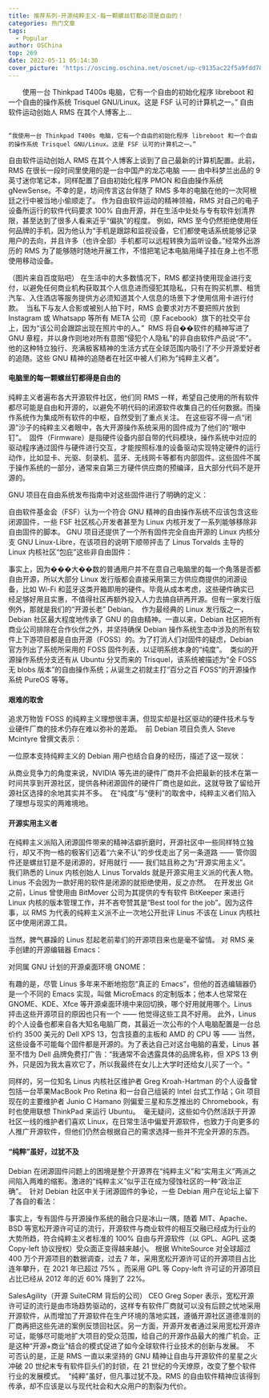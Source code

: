 ```yaml
---
title: 推荐系列-开源纯粹主义-每一颗螺丝钉都必须是自由的！
categories: 热门文章
tags:
  - Popular
author: OSChina
top: 269
date: 2022-05-11 05:14:30
cover_picture: 'https://oscimg.oschina.net/oscnet/up-c9135ac22f5a9fdd78c41ea94a99d027de2.png'
---
```


&emsp;&emsp;使用一台 Thinkpad T400s 电脑，它有一个自由的初始化程序 libreboot 和一个自由的操作系统 Trisquel GNU/Linux。这是 FSF 认可的计算机之一。” 自由软件运动创始人 RMS 在其个人博客上...
<!-- more -->

                                                                                                                                                                                        “我使用一台 Thinkpad T400s 电脑，它有一个自由的初始化程序 libreboot 和一个自由的操作系统 Trisquel GNU/Linux。这是 FSF 认可的计算机之一。” 
自由软件运动创始人 RMS 在其个人博客上谈到了自己最新的计算机配置。此前，RMS 在很长一段时间里使用的是一台中国产的龙芯电脑 —— 由中科梦兰出品的 9 英寸迷你笔记本，同样配置了自由初始化程序 PMON 和自由操作系统 gNewSense。不幸的是，坊间传言这台伴随了 RMS 多年的电脑在他的一次阿根廷之行中被当地小偷顺走了。 
作为自由软件运动的精神领袖，RMS 对自己的电子设备所运行的软件代码要求 100% 自由开源，并在生活中处处与专有软件划清界限，甚至达到了很多人看来近乎“偏执”的程度。 
例如，RMS 至今仍然拒绝使用任何品牌的手机，因为他认为“手机是跟踪和监视设备，它们都使电话系统能够记录用户的去向，并且许多（也许全部）手机都可以远程转换为监听设备。”经常外出游历的 RMS 为了能够随时随地开展工作，不惜把笔记本电脑用绳子挂在身上也不愿使用移动设备。 
 
（图片来自百度贴吧） 
在生活中的大多数情况下，RMS 都坚持使用现金进行支付，以避免任何商业机构获取其个人信息进而侵犯其隐私，只有在购买机票、租赁汽车、入住酒店等服务提供方必须知道其个人信息的场景下才使用信用卡进行付款。  
当私下与友人合影或被别人拍下时，RMS 会要求对方不要把照片放到 Instagram 或 Whatsapp 等所有 META 公司（原 Facebook）旗下的社交平台上，因为“该公司会跟踪出现在照片中的人。”  
RMS 将自��软件的精神写进了 GNU 章程，并以身作则地对所有意图“侵犯个人隐私”的非自由软件产品说“不”。他的这种特立独行、充满极客精神的生活方式在全球范围内吸引了不少开源爱好者的追随。这些 GNU 精神的追随者在社区中被人们称为“纯粹主义者”。 
 
#### 电脑里的每一颗螺丝钉都得是自由的 
纯粹主义者遍布各大开源软件社区，他们同 RMS 一样，希望自己使用的所有软件都尽可能是自由和开源的，以避免不明代码的闭源软件收集自己的任何数据。而操作系统作为集成所有软件的中枢，自然受到了重点关注。 
在这些容不得一点“闭源”沙子的纯粹主义者眼中，各大开源操作系统采用的固件成为了他们的“眼中钉”。  
固件（Firmware）是指硬件设备内部自带的代码模块，操作系统中对应的驱动程序通过固件与硬件进行交互，才能按照标准的设备驱动实现特定硬件的运行动作，比如显卡、光驱、刻录机、蓝牙、无线网卡等都有内部固件。这些固件不属于操作系统的一部分，通常来自第三方硬件供应商的预编译，且大部分代码不是开源的。 
 
GNU 项目在自由系统发布指南中对这些固件进行了明确的定义： 
 
自由软件基金会（FSF）认为一个符合 GNU 精神的自由操作系统不应该包含这些闭源固件，一些 FSF 社区核心开发者甚至为 Linux 内核开发了一系列能够移除非自由固件的脚本。 
GNU 项目还提供了一个所有固件完全自由开源的 Linux 内核分支 GNU Linux-Libre，在该项目的说明下顺带抨击了 Linus Torvalds 主导的 Linux 内核社区“包庇”这些非自由固件： 
 
事实上，因为���大��数的普通用户并不在意自己电脑里的每一个角落是否都自由开源，所以大部分 Linux 发行版都会直接采用第三方供应商提供的闭源设备，比如 Wi-Fi 和蓝牙这类开箱即用的硬件。毕竟从成本考虑，这些硬件确实已经足够好用且实惠，不值得社区再额外投入人力去搞自研再开源。但有一家发行版例外，那就是我们的“开源长老” Debian。  
作为最经典的 Linux 发行版之一，Debian 社区最大程度地传承了 GNU 的自由精神。一直以来，Debian 社区把所有商业公司排除在合作伙伴之外，并坚持确保 Debian 操作系统生态中涉及的所有软件上下游项目都是自由开源（FOSS）的。为了打消人们对固件的疑虑，Debian 官方列出了系统所采用的 FOSS 固件列表，以证明系统本身的“纯度”。  
类似的开源操作系统分支还有从 Ubuntu 分叉而来的 Trisquel，该系统被描述为“全 FOSS 无 blobs 版本”的自由操作系统；从诞生之初就主打“百分之百 FOSS”的开源操作系统 PureOS 等等。 
 
#### 艰难的取舍 
追求万物皆 FOSS 的纯粹主义理想很丰满，但现实却是社区驱动的硬件技术与专业硬件厂商的技术仍存在难以弥补的差距。  
前 Debian 项目负责人 Steve Mcintyre 曾撰文表示： 
 
一位原本支持纯粹主义的 Debian 用户也结合自身的经历，描述了这一现状： 
 
从商业竞争力的角度来说，NVIDIA 等先进的硬件厂商并不会把最新的技术在第一时间共享到开源社区，提供各种闭源固件的硬件厂商也是如此，这就导致了留给开源社区选择的余地其实并不多。  
在“纯度”与“便利”的取舍中，纯粹主义者们陷入了理想与现实的两难境地。 
 
#### 开源实用主义者 
在纯粹主义派陷入闭源固件带来的精神洁癖折磨时，开源社区中一些同样特立独行，却又不拘一格的极客们迈着“六亲不认”的步伐走出了另一条道路 —— 管你固件还是螺丝钉是不是闭源的，好用就行 —— 我们姑且称之为“开源实用主义”。  
我们熟悉的 Linux 内核创始人 Linus Torvalds 就是开源实用主义派的代表人物。Linus 不会因为一款好用的软件是闭源的就拒绝使用，反之亦然。  
在开发出 Git 之前，Linus 曾使用由 BitMover 公司为其提供的专有软件 BitKeeper 来进行 Linux 内核的版本管理工作，并不吝夸赞其是“Best tool for the job”。因为这件事，以 RMS 为代表的纯粹主义派不止一次地公开批评 Linus 不该在 Linux 内核社区中使用闭源工具。 
 
当然，脾气暴躁的 Linus 怼起老前辈们的开源项目来也是毫不留情。 
对 RMS 亲手创建的开源编辑器 Emacs： 
 
对同属 GNU 计划的开源桌面环境 GNOME：  
 
有趣的是，尽管 Linus 多年来不断地抱怨“真正的 Emacs”，但他的首选编辑器仍是一个不同的 Emacs 实现，叫做 MicroEmacs 的定制版本；他本人也常常在 GNOME、KDE、Xfce 等开源桌面环境中来回切换，哪个好用就用哪个。Linus 抨击这些开源项目的原因也只有一个 —— 他觉得这些工具不好用。 
此外，Linus 的个人设备也都来自各大知名电脑厂商，其最近一次公布的个人电脑配置是一台总价约 3500 美元的 Dell XPS 13，包含技嘉的主板和 AMD 的 CPU 等 —— 当然，这些设备不可能每个固件都是开源的。为了表达自己对这台电脑的喜爱，Linus 甚至不惜为 Dell 品牌免费打广告：“我通常不会透露具体的品牌名称，但 XPS 13 例外，只是因为我太喜欢它了，所以我最终在女儿上大学时还给女儿买了一个。“ 
 
同样的，另一位知名 Linus 内核社区维护者 Greg Kroah-Hartman 的个人设备曾包括一台苹果MacBook Pro Retina 和一台自己组装的 Intel 台式工作站；Git 项目现在的主要维护者 Junio C Hamano 则偏爱三星和东芝推出的 Chromebook，有时也使用联想 ThinkPad 来运行 Ubuntu。  
毫无疑问，这些如今仍然活跃于开源社区一线的维护者们喜欢 Linux，在日常生活中偏爱开源软件，也致力于向更多的人推广开源软件，但他们仍然会根据自己的需求选择一些并不完全开源的东西。 
 
#### “纯粹”虽好，过犹不及 
Debian 在闭源固件问题上的困境是整个开源界在“纯粹主义”和“实用主义”两派之间陷入两难的缩影。激进的“纯粹主义”似乎正在成为侵蚀社区的一种“政治正确”。  
针对 Debian 社区中关于闭源固件的争论，一些 Debian 用户在论坛上留下了各自的看法：  
 
 
 
事实上，专有固件与开源操作系统的融合只是冰山一隅，随着 MIT、Apache、BSD 等宽松开源许可证的流行，开源软件与商业软件的相互交融已经成为行业的大势所趋，符合纯粹主义者标准的 100% 自由与开源软件（以 GPL、AGPL 这类 Copy-left 协议授权）受众面正变得越来越小。 
根据 WhiteSource 对全球超过 400 万个开源项目的数据调查，过去 7 年，采用宽松开源许可证的开源项目占比连年攀升，在 2021 年已超过 75% 。而采用 GPL 等 Copy-left 许可证的开源项目占比已经从 2012 年的近 60% 降到了 22%。   
 
SalesAgility（开源 SuiteCRM 背后的公司） CEO Greg Soper 表示，宽松开源许可证的流行是由市场趋势驱动的，这样专有软件厂商就可以没有后顾之忧地采用开源软件，从而增加了开源软件在生产环境的落地实践，遵循开源社区道德准则的厂商再把这些先进的案例反馈回社区。另一方面，开源开发者通过采用宽松开源许可证，能够尽可能地扩大项目的受众范围，给自己的开源作品最大的推广机会。正是这种“开源+商业”结合的模式促进了如今全球软件行业技术的创新与发展。  
不可否认的是，正是 RMS 一直以来坚持的 GNU 精神让自由与开源软件的星星之火冲破 20 世纪末专有软件巨头们的封锁，在 21 世纪的今天燎原，改变了整个软件行业的发展模式。  
“纯粹”虽好，但凡事过犹不及。RMS 的自由软件精神应该得到传承，却不应该是以与现代社会和大众用户的割裂为代价。 
  

                                        